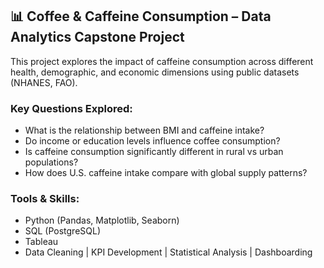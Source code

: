 ## 📊 Coffee & Caffeine Consumption – Data Analytics Capstone Project

This project explores the impact of caffeine consumption across different health, demographic, and economic dimensions using public datasets (NHANES, FAO).

### Key Questions Explored:
- What is the relationship between BMI and caffeine intake?
- Do income or education levels influence coffee consumption?
- Is caffeine consumption significantly different in rural vs urban populations?
- How does U.S. caffeine intake compare with global supply patterns?

### Tools & Skills:
- Python (Pandas, Matplotlib, Seaborn)
- SQL (PostgreSQL)
- Tableau
- Data Cleaning | KPI Development | Statistical Analysis | Dashboarding
